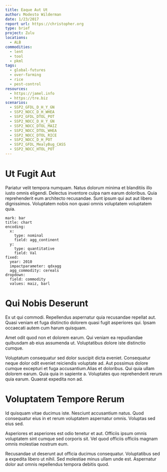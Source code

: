 ```yaml
---
title: Eaque Aut Ut
author: Modesto Wilderman
date: 1/23/2017
report url: https://christopher.org
type: brief
project: Zulu
locations:
  - ALB
commodities:
  - lent
  - tool
  - pkml
tags:
  - global-futures
  - over-farming
  - rice
  - pest-control
resources:
  - https://jamel.info
  - https://tre.biz
scenarios:
  - SSP2_GFDL_D_H_Y_GN
  - SSP2_NOCC_D_H_WHEA
  - SSP2_GFDL_DTOL_POT
  - SSP2_NOCC_D_H_Y_GN
  - SSP2_NOCC_DTOL_MAIZ
  - SSP2_NOCC_DTOL_WHEA
  - SSP2_NOCC_DTOL_RICE
  - SSP2_NOCC_D_H_POT
  - SSP2_GFDL_MealyBug_CASS
  - SSP2_NOCC_HTOL_POT
---
```

# Ut Fugit Aut
Pariatur velit tempora numquam. Natus dolorum minima et blanditiis illo iusto omnis eligendi. Delectus inventore culpa nam earum doloribus. Quia reprehenderit eum architecto recusandae. Sunt ipsum qui aut aut libero dignissimos. Voluptatem nobis non quasi omnis voluptatem voluptatem quia.

```vis
mark: bar
title: chart
encoding:
  x:
    type: nominal
    field: agg_continent
  y:
    type: quantitative
    field: Val
fixed:
  year: 2010
  impactparameter: qdxagg
  agg_commodity: cereals
dropdown:
  field: commodity
  values: maiz, barl
```

# Qui Nobis Deserunt
Ex ut qui commodi. Repellendus aspernatur quia recusandae repellat aut. Quasi veniam et fuga distinctio dolorem quasi fugit asperiores qui. Ipsam occaecati autem cum harum quisquam.
 Amet odit quod non et dolorem earum. Qui veniam ea repudiandae quibusdam ab eius assumenda ut. Voluptatibus dolore iste distinctio cumque.
 Voluptatum consequatur sed dolor suscipit dicta eveniet. Consequatur neque dolor odit eveniet reiciendis voluptate ad. Aut possimus dolore cumque excepturi et fuga accusantium.Alias et doloribus. Qui quia ullam dolorem earum. Quia quia in sapiente a. Voluptates quo reprehenderit rerum quia earum. Quaerat expedita non ad.

# Voluptatem Tempore Rerum
Id quisquam vitae ducimus iste. Nesciunt accusantium natus. Quod consequatur eius in et rerum voluptatem aspernatur omnis. Voluptas sed eius sed.
 Asperiores et asperiores est odio tenetur et aut. Officiis ipsum omnis voluptatem sint cumque sed corporis sit. Vel quod officiis officiis magnam omnis molestiae nostrum eum.
 Recusandae ut deserunt aut officia ducimus consequatur. Voluptatibus sed a expedita libero ut nihil. Sed molestiae minus ullam unde est. Aspernatur dolor aut omnis repellendus tempora debitis quod.
